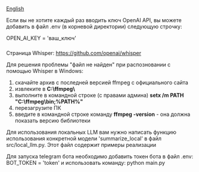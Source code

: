 [English](README.MD)

Если вы не хотите каждый раз вводить ключ OpenAI API, вы можете добавить в файл .env (в корневой директории)
следующую строчку:

OPEN_AI_KEY = 'ваш_ключ'

###
Страница Whisper: https://github.com/openai/whisper

Для решения проблемы "файл не найден" при распозновании с помощью Whisper в Windows:
1. скачайте архив с последней версией ffmpeg с официального сайта
2. извлеките в **C:\ffmpeg\\**
3. выполните в командной строке (с правами админа) **setx /m PATH "C:\ffmpeg\bin;%PATH%"**
4. перезагрузите ПК
5. введите в командной строке команду **ffmpeg -version** - она должна показать версию библиотеки

Для использования локальных LLM вам нужно написать функцию использования конкретной модели 'summarize_local' в файл src/local_llm.py. Этот файл содержит примеры реализации

Для запуска telegram бота необходимо добавить токен бота в файл .env:
BOT_TOKEN = 'token'
и использовать команду:
python main.py